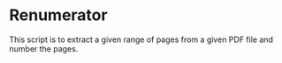 # Renumerator
This script is to extract a given range of pages from a given PDF file and number the pages.